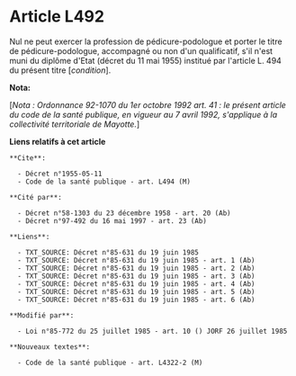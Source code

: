 # Article L492

Nul ne peut exercer la profession de pédicure-podologue et porter le titre de pédicure-podologue, accompagné ou non d'un
qualificatif, s'il n'est muni du diplôme d'Etat (décret du 11 mai 1955) institué par l'article L. 494 du présent titre
[*condition*].

**Nota:**

[*Nota : Ordonnance 92-1070 du 1er octobre 1992 art. 41 : le présent article du code de la santé publique, en vigueur au 7
avril 1992, s'applique à la collectivité territoriale de Mayotte.*]

**Liens relatifs à cet article**

	**Cite**:

	  - Décret n°1955-05-11
	  - Code de la santé publique - art. L494 (M)

	**Cité par**:

	  - Décret n°58-1303 du 23 décembre 1958 - art. 20 (Ab)
	  - Décret n°97-492 du 16 mai 1997 - art. 23 (Ab)

	**Liens**:

	  - TXT_SOURCE: Décret n°85-631 du 19 juin 1985
	  - TXT_SOURCE: Décret n°85-631 du 19 juin 1985 - art. 1 (Ab)
	  - TXT_SOURCE: Décret n°85-631 du 19 juin 1985 - art. 2 (Ab)
	  - TXT_SOURCE: Décret n°85-631 du 19 juin 1985 - art. 3 (Ab)
	  - TXT_SOURCE: Décret n°85-631 du 19 juin 1985 - art. 4 (Ab)
	  - TXT_SOURCE: Décret n°85-631 du 19 juin 1985 - art. 5 (Ab)
	  - TXT_SOURCE: Décret n°85-631 du 19 juin 1985 - art. 6 (Ab)

	**Modifié par**:

	  - Loi n°85-772 du 25 juillet 1985 - art. 10 () JORF 26 juillet 1985

	**Nouveaux textes**:

	  - Code de la santé publique - art. L4322-2 (M)
